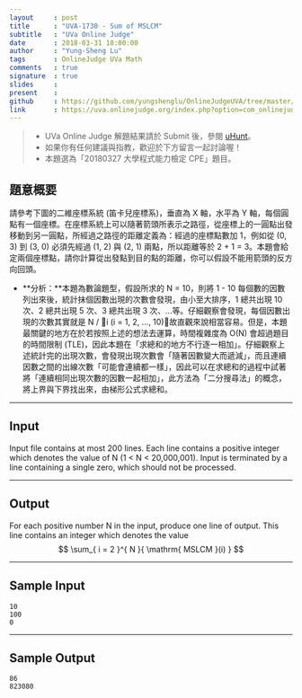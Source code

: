 ```yaml
---
layout     : post
title      : "UVA-1730 - Sum of MSLCM"
subtitle   : "UVa Online Judge"
date       : 2018-03-31 18:00:00
author     : "Yung-Sheng Lu"
tags       : OnlineJudge UVa Math
comments   : true
signature  : true
slides     : 
present    :
github     : https://github.com/yungshenglu/OnlineJudgeUVA/tree/master/UVA-1730
link       : https://uva.onlinejudge.org/index.php?option=com_onlinejudge&Itemid=8&page=show_problem&category=&problem=4926&mosmsg=Submission+received+with+ID+21077134
---
```


> * UVa Online Judge 解題結果請於 Submit 後，參閱 [uHunt](https://uhunt.onlinejudge.org/)。
> * 如果你有任何建議與指教，歡迎於下方留言一起討論喔！
> * 本題選為「20180327 大學程式能力檢定 CPE」題目。

## 題意概要

請參考下圖的二維座標系統 (笛卡兒座標系)，垂直為 X 軸，水平為 Y 軸，每個圓點有一個座標。在座標系統上可以隨著箭頭所表示之路徑，從座標上的一圓點出發移動到另一圓點，所經過之路徑的距離定義為：經過的座標點數加 1，例如從 (0, 3) 到 (3, 0) 必須先經過 (1, 2) 與 (2, 1) 兩點，所以距離等於 2 + 1 = 3。本題會給定兩個座標點，請你計算從出發點到目的點的距離，你可以假設不能用箭頭的反方向回頭。

* **分析：**本題為數論題型，假設所求的 N = 10，則將 1 - 10 每個數的因數列出來後，統計抹個因數出現的次數會發現，由小至大排序，1 總共出現 10 次、2 總共出現 5 次、3 總共出現 3 次、...等。仔細觀察會發現，每個因數出現的次數其實就是 N / i (i = 1, 2, ..., 10)，故直觀來說相當容易。但是，本題最關鍵的地方在於若按照上述的想法去運算，時間複雜度為 O(N) 會超過題目的時間限制 (TLE)，因此本題在「求總和的地方不行逐一相加」。仔細觀察上述統計完的出現次數，會發現出現次數會「隨著因數變大而遞減」，而且連續因數之間的出線次數「可能會連續都一樣」，因此可以在求總和的過程中試著將「連續相同出現次數的因數一起相加」，此方法為「二分搜尋法」的概念，將上界與下界找出來，由梯形公式求總和。

---
## Input

Input file contains at most 200 lines. Each line contains a positive integer which denotes the value of N (1 < N < 20,000,001). Input is terminated by a line containing a single zero, which should not be processed.

---
## Output

For each positive number N in the input, produce one line of output. This line contains an integer which denotes the value 
$$ 
\sum_{ i = 2 }^{ N }{ \mathrm{ MSLCM }(i) } 
$$

---
## Sample Input

```
10
100
0
```

---
## Sample Output

```
86
823080
```